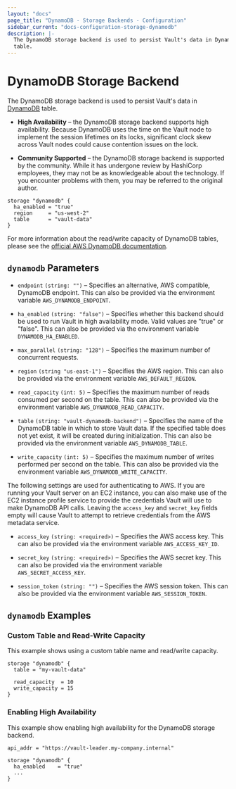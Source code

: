 ```yaml
---
layout: "docs"
page_title: "DynamoDB - Storage Backends - Configuration"
sidebar_current: "docs-configuration-storage-dynamodb"
description: |-
  The DynamoDB storage backend is used to persist Vault's data in DynamoDB
  table.
---
```


# DynamoDB Storage Backend

The DynamoDB storage backend is used to persist Vault's data in
[DynamoDB][dynamodb] table.

- **High Availability** – the DynamoDB storage backend supports high
  availability. Because DynamoDB uses the time on the Vault node to implement
  the session lifetimes on its locks, significant clock skew across Vault nodes
  could cause contention issues on the lock.

- **Community Supported** – the DynamoDB storage backend is supported by the
  community. While it has undergone review by HashiCorp employees, they may not
  be as knowledgeable about the technology. If you encounter problems with them,
  you may be referred to the original author.

```hcl
storage "dynamodb" {
  ha_enabled = "true"
  region     = "us-west-2"
  table      = "vault-data"
}
```

For more information about the read/write capacity of DynamoDB tables, please
see the [official AWS DynamoDB documentation][dynamodb-rw-capacity].

## `dynamodb` Parameters

- `endpoint` `(string: "")` – Specifies an alternative, AWS compatible, DynamoDB
  endpoint. This can also be provided via the environment variable
  `AWS_DYNAMODB_ENDPOINT`.

- `ha_enabled` `(string: "false")` – Specifies whether this backend should be used
  to run Vault in high availability mode. Valid values are "true" or "false". This
  can also be provided via the environment variable `DYNAMODB_HA_ENABLED`.

- `max_parallel` `(string: "128")` – Specifies the maximum number of concurrent
  requests.

- `region` `(string "us-east-1")` – Specifies the AWS region. This can also be
  provided via the environment variable `AWS_DEFAULT_REGION`.

- `read_capacity` `(int: 5)` – Specifies the maximum number of reads consumed
  per second on the table. This can also be provided via the environment
  variable `AWS_DYNAMODB_READ_CAPACITY`.

- `table` `(string: "vault-dynamodb-backend")` – Specifies the name of the
  DynamoDB table in which to store Vault data. If the specified table does not
  yet exist, it will be created during initialization. This can also be
  provided via the environment variable `AWS_DYNAMODB_TABLE`.

- `write_capacity` `(int: 5)` – Specifies the maximum number of writes performed
  per second on the table. This can also be provided via the environment
  variable `AWS_DYNAMODB_WRITE_CAPACITY`.

The following settings are used for authenticating to AWS. If you are
running your Vault server on an EC2 instance, you can also make use of the EC2
instance profile service to provide the credentials Vault will use to make
DynamoDB API calls. Leaving the `access_key` and `secret_key` fields empty will
cause Vault to attempt to retrieve credentials from the AWS metadata service.

- `access_key` `(string: <required>)` – Specifies the AWS access key. This can
  also be provided via the environment variable `AWS_ACCESS_KEY_ID`.

- `secret_key` `(string: <required>)` – Specifies the AWS secret key. This can
  also be provided via the environment variable `AWS_SECRET_ACCESS_KEY`.

- `session_token` `(string: "")` – Specifies the AWS session token. This can
  also be provided via the environment variable `AWS_SESSION_TOKEN`.

## `dynamodb` Examples

### Custom Table and Read-Write Capacity

This example shows using a custom table name and read/write capacity.

```hcl
storage "dynamodb" {
  table = "my-vault-data"

  read_capacity  = 10
  write_capacity = 15
}
```

### Enabling High Availability

This example show enabling high availability for the DynamoDB storage backend.

```hcl
api_addr = "https://vault-leader.my-company.internal"

storage "dynamodb" {
  ha_enabled    = "true"
  ...
}
```

[dynamodb]: https://aws.amazon.com/dynamodb/
[dynamodb-rw-capacity]: https://docs.aws.amazon.com/amazondynamodb/latest/developerguide/WorkingWithTables.html#ProvisionedThroughput
